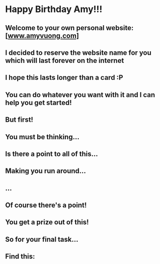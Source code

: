 # Happy Birthday Amy!!!

## Welcome to your own personal website: [www.amyvuong.com]

## I decided to reserve the website name for you which will last forever on the internet
## I hope this lasts longer than a card :P

## You can do whatever you want with it and I can help you get started!

## But first!

## You must be thinking...

## Is there a point to all of this...

## Making you run around...

## ...

## Of course there's a point!

## You get a prize out of this!

## So for your final task...

## Find this:






